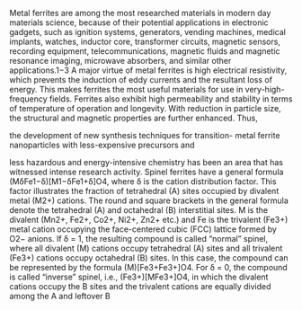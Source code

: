 Metal ferrites are among the most researched materials in
modern day materials science, because of their potential
applications in electronic gadgets, such as ignition systems,
generators, vending machines, medical implants, watches,
inductor core, transformer circuits, magnetic sensors, recording
equipment, telecommunications, magnetic fluids and magnetic
resonance imaging, microwave absorbers, and similar other
applications.1−3 A major virtue of metal ferrites is high electrical
resistivity, which prevents the induction of eddy currents and
the resultant loss of energy. This makes ferrites the most useful
materials for use in very-high-frequency fields. Ferrites also
exhibit high permeability and stability in terms of temperature
of operation and longevity. With reduction in particle size, the
structural and magnetic properties are further enhanced. Thus,

the development of new synthesis techniques for transition-
metal ferrite nanoparticles with less-expensive precursors and

less hazardous and energy-intensive chemistry has been an area
that has witnessed intense research activity. Spinel ferrites have
a general formula (MδFe1−δ)[M1−δFe1+δ]O4, where δ is the
cation distribution factor. This factor illustrates the fraction of
tetrahedral (A) sites occupied by divalent metal (M2+) cations.
The round and square brackets in the general formula denote
the tetrahedral (A) and octahedral (B) interstitial sites. M is the
divalent (Mn2+, Fe2+, Co2+, Ni2+, Zn2+ etc.) and Fe is the
trivalent (Fe3+) metal cation occupying the face-centered cubic
(FCC) lattice formed by O2− anions. If δ = 1, the resulting
compound is called “normal” spinel, where all divalent (M)
cations occupy tetrahedral (A) sites and all trivalent (Fe3+)
cations occupy octahedral (B) sites. In this case, the compound
can be represented by the formula (M)[Fe3+Fe3+]O4. For δ = 0,
the compound is called “inverse” spinel, i.e., (Fe3+)[MFe3+]O4,
in which the divalent cations occupy the B sites and the
trivalent cations are equally divided among the A and leftover B
